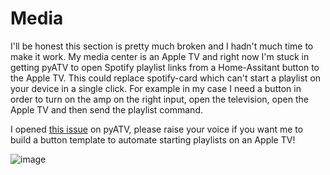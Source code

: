 # Media

I'll be honest this section is pretty much broken and I hadn't much time to make it work. My media center is an Apple TV and right now I'm stuck in getting pyATV to open Spotify playlist links from a Home-Assitant button to the Apple TV. This could replace spotify-card which can't start a playlist on your device in a single click. For example in my case I need a button in order to turn on the amp on the right input, open the television, open the Apple TV and then send the playlist command.

I opened [this issue](https://github.com/postlund/pyatv/issues/2311) on pyATV, please raise your voice if you want me to build a button template to automate starting playlists on an Apple TV!

![image](https://github.com/gravelfreeman/graphite-dashboard-mobile/assets/44218371/e508b569-c5d1-4df7-8354-c64ca466bc03)
